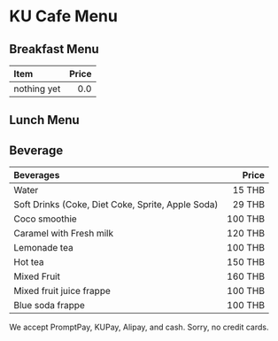 # KU Cafe Menu

## Breakfast Menu

| Item                                   | Price |
|:---------------------------------------|------:|
| nothing yet                            |  0.0  |

## Lunch Menu

## Beverage

| Beverages                                   | Price |
|:---------------------------------------|------:|
|  Water       |  15 THB |
| Soft Drinks (Coke, Diet Coke, Sprite, Apple Soda)                |  29 THB |
| Coco smoothie                            |  100 THB |
| Caramel with Fresh milk                       | 120 THB |
| Lemonade tea                           |  100 THB |
| Hot tea                       |  150 THB |
| Mixed Fruit                       |  160 THB |
| Mixed fruit juice frappe                       |  100 THB |
| Blue soda frappe                       |  100 THB |

We accept PromptPay, KUPay, Alipay, and cash. Sorry, no credit cards.
